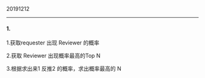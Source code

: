 20191212

---

#### 1.

1.获取requester 出现 Reviewer 的概率

2.获取 Reviewer 出现概率最高的Top N

3.根据求出来1 反推2 的概率，求出概率最高的 N 



